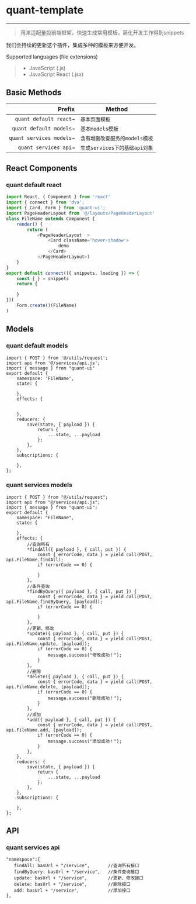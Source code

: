 # quant-template
---
> 用来适配量投前端框架，快速生成常用模板，简化开发工作得到snippets

我们会持续的更新这个插件，集成多种的模板来方便开发。

Supported languages (file extensions)

> * JavaScript (.js)
> * JavaScript React (.jsx)

## Basic Methods
| Prefix  | Method                                              |
| ------: | --------------------------------------------------- |
| `quant default react→`  | `基本页面模板`                      |
| `quant default models→`  | `基本models模板`                                   |
| `quant services models→`  | `含有增删改查服务的models模板`                                   |
| `quant services api→`  | `生成services下的基础api对象`                                   |

## React Components

### quant default react

```javascript
import React, { Component } from 'react'
import { connect } from 'dva';
import { Card, Form } from 'quant-ui';
import PageHeaderLayout from '@/layouts/PageHeaderLayout'
class FileName extends Component {
    render() {
        return (
            <PageHeaderLayout  >
                <Card className='hover-shadow'>
                    demo
                </Card>
            </PageHeaderLayout>)
    }
}
export default connect(({ snippets, loading }) => {
    const { } = snippets
    return {

    }
})(
    Form.create()(FileName)
)
```
## Models

### quant default models
```
import { POST } from '@/utils/request';
import api from '@/services/api.js';
import { message } from "quant-ui"
export default {
    namespace: 'FileName',
    state: {

    },
    effects: {

        
    },
    reducers: {
        save(state, { payload }) {
            return {
                ...state, ...payload
            };
        },
    },
    subscriptions: {

    },
};
```

### quant services models
```
import { POST } from "@/utils/request";
import api from "@/services/api.js";
import { message } from "quant-ui";
export default {
    namespace: "FileName",
    state: {

    },
    effects: {
        //查询所有
        *findAll({ payload }, { call, put }) {
            const { errorCode, data } = yield call(POST, api.FileName.findAll);
            if (errorCode == 0) {

            }
        },
        //条件查询
        *findByQuery({ payload }, { call, put }) {
            const { errorCode, data } = yield call(POST, api.FileName.findByQuery, [payload]);
            if (errorCode == 0) {

            }
        },
        //更新、修改
        *update({ payload }, { call, put }) {
            const { errorCode, data } = yield call(POST, api.FileName.update, [payload]);
            if (errorCode == 0) {
                message.success("修改成功！");
            }
        },
        //删除
        *delete({ payload }, { call, put }) {
            const { errorCode, data } = yield call(POST, api.FileName.delete, [payload]);
            if (errorCode == 0) {
                message.success("删除成功！");
            }
        },
        //添加
        *add({ payload }, { call, put }) {
            const { errorCode, data } = yield call(POST, api.FileName.add, [payload]);
            if (errorCode == 0) {
                message.success("添加成功！");
            }
        },
    },
    reducers: {
        save(state, { payload }) {
            return {
                ...state, ...payload
            };
        },
    },
    subscriptions: {

    },
};
```

## API
### quant services api
```
"namespace":{
   findAll: basUrl + "/service",       //查询所有接口
   findByQuery: basUrl + "/service",   //条件查询接口
   update: basUrl + "/service",        //更新、修改接口
   delete: basUrl + "/service",        //删除接口
   add: basUrl + "/service",           //添加接口
},
```

